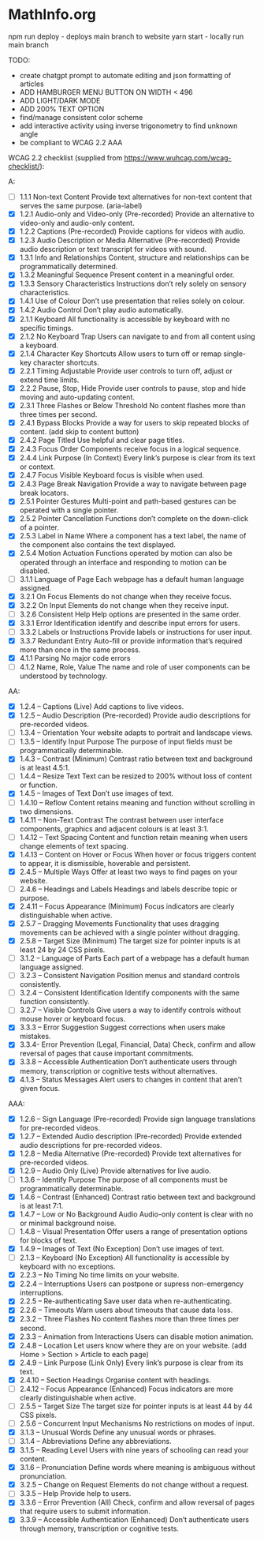 # MathInfo.org

npm run deploy - deploys main branch to website
yarn start - locally run main branch

TODO:
- create chatgpt prompt to automate editing and json formatting of articles
- ADD HAMBURGER MENU BUTTON ON WIDTH < 496
- ADD LIGHT/DARK MODE
- ADD 200% TEXT OPTION
- find/manage consistent color scheme
- add interactive activity using inverse trigonometry to find unknown angle
- be compliant to WCAG 2.2 AAA

WCAG 2.2 checklist (supplied from https://www.wuhcag.com/wcag-checklist/):

A:
- [ ] 1.1.1	Non-text Content	Provide text alternatives for non-text content that serves the same purpose. (aria-label)
- [x] 1.2.1	Audio-only and Video-only (Pre-recorded)	Provide an alternative to video-only and audio-only content.
- [x] 1.2.2	Captions (Pre-recorded)	Provide captions for videos with audio.
- [x] 1.2.3	Audio Description or Media Alternative (Pre-recorded)	Provide audio description or text transcript for videos with sound.
- [x] 1.3.1	Info and Relationships	Content, structure and relationships can be programmatically determined.
- [x] 1.3.2	Meaningful Sequence	Present content in a meaningful order.
- [x] 1.3.3	Sensory Characteristics	Instructions don’t rely solely on sensory characteristics.
- [x] 1.4.1	Use of Colour	Don’t use presentation that relies solely on colour.
- [x] 1.4.2	Audio Control	Don’t play audio automatically.
- [x] 2.1.1	Keyboard	All functionality is accessible by keyboard with no specific timings.
- [x] 2.1.2	No Keyboard Trap	Users can navigate to and from all content using a keyboard.
- [x] 2.1.4	Character Key Shortcuts	Allow users to turn off or remap single-key character shortcuts.
- [x] 2.2.1	Timing Adjustable	Provide user controls to turn off, adjust or extend time limits.
- [x] 2.2.2	Pause, Stop, Hide	Provide user controls to pause, stop and hide moving and auto-updating content.
- [x] 2.3.1	Three Flashes or Below Threshold	No content flashes more than three times per second.
- [x] 2.4.1	Bypass Blocks	Provide a way for users to skip repeated blocks of content. (add skip to content button)
- [x] 2.4.2	Page Titled	Use helpful and clear page titles.
- [x] 2.4.3	Focus Order	Components receive focus in a logical sequence.
- [x] 2.4.4	Link Purpose (In Context)	Every link’s purpose is clear from its text or context.
- [x] 2.4.7	Focus Visible	Keyboard focus is visible when used.
- [x] 2.4.3	Page Break Navigation	Provide a way to navigate between page break locators.
- [x] 2.5.1	Pointer Gestures	Multi-point and path-based gestures can be operated with a single pointer.
- [x] 2.5.2	Pointer Cancellation	Functions don’t complete on the down-click of a pointer.
- [x] 2.5.3	Label in Name	Where a component has a text label, the name of the component also contains the text displayed.
- [x] 2.5.4	Motion Actuation	Functions operated by motion can also be operated through an interface and responding to motion can be disabled.
- [ ] 3.1.1	Language of Page	Each webpage has a default human language assigned.
- [x] 3.2.1	On Focus	Elements do not change when they receive focus.
- [x] 3.2.2	On Input	Elements do not change when they receive input.
- [ ] 3.2.6	Consistent Help	Help options are presented in the same order.
- [x] 3.3.1	Error Identification	identify and describe input errors for users.
- [ ] 3.3.2	Labels or Instructions	Provide labels or instructions for user input.
- [x] 3.3.7	Redundant Entry	Auto-fill or provide information that’s required more than once in the same process.
- [x] 4.1.1	Parsing	No major code errors
- [ ] 4.1.2	Name, Role, Value	The name and role of user components can be understood by technology.

AA:
- [x] 1.2.4 – Captions (Live)	Add captions to live videos.
- [x] 1.2.5 – Audio Description (Pre-recorded)	Provide audio descriptions for pre-recorded videos.
- [ ] 1.3.4 – Orientation	Your website adapts to portrait and landscape views.
- [ ] 1.3.5 – Identify Input Purpose	The purpose of input fields must be programmatically determinable.
- [x] 1.4.3 – Contrast (Minimum)	Contrast ratio between text and background is at least 4.5:1.
- [ ] 1.4.4 – Resize Text	Text can be resized to 200% without loss of content or function.
- [x] 1.4.5 – Images of Text	Don’t use images of text.
- [ ] 1.4.10 – Reflow	Content retains meaning and function without scrolling in two dimensions.
- [x] 1.4.11 – Non-Text Contrast	The contrast between user interface components, graphics and adjacent colours is at least 3:1.
- [ ] 1.4.12 – Text Spacing	Content and function retain meaning when users change elements of text spacing.
- [x] 1.4.13 – Content on Hover or Focus	When hover or focus triggers content to appear, it is dismissible, hoverable and persistent.
- [x] 2.4.5 – Multiple Ways	Offer at least two ways to find pages on your website.
- [ ] 2.4.6 – Headings and Labels	Headings and labels describe topic or purpose.
- [x] 2.4.11 – Focus Appearance (Minimum)	Focus indicators are clearly distinguishable when active.
- [x] 2.5.7 – Dragging Movements	Functionality that uses dragging movements can be achieved with a single pointer without dragging.
- [x] 2.5.8 – Target Size (Minimum)	The target size for pointer inputs is at least 24 by 24 CSS pixels.
- [ ] 3.1.2 – Language of Parts	Each part of a webpage has a default human language assigned.
- [ ] 3.2.3 – Consistent Navigation	Position menus and standard controls consistently.
- [ ] 3.2.4 – Consistent Identification	Identify components with the same function consistently.
- [ ] 3.2.7 – Visible Controls	Give users a way to identify controls without mouse hover or keyboard focus.
- [x] 3.3.3 – Error Suggestion	Suggest corrections when users make mistakes.
- [x] 3.3.4- Error Prevention (Legal, Financial, Data)	Check, confirm and allow reversal of pages that cause important commitments.
- [x] 3.3.8 – Accessible Authentication	Don’t authenticate users through memory, transcription or cognitive tests without alternatives.
- [x] 4.1.3 – Status Messages	Alert users to changes in content that aren’t given focus.

AAA:
- [x] 1.2.6 – Sign Language (Pre-recorded)	Provide sign language translations for pre-recorded videos.
- [x] 1.2.7 – Extended Audio description (Pre-recorded)	Provide extended audio descriptions for pre-recorded videos.
- [x] 1.2.8 – Media Alternative (Pre-recorded)	Provide text alternatives for pre-recorded videos.
- [x] 1.2.9 – Audio Only (Live)	Provide alternatives for live audio.
- [ ] 1.3.6 – Identify Purpose	The purpose of all components must be programmatically determinable.
- [x] 1.4.6 – Contrast (Enhanced)	Contrast ratio between text and background is at least 7:1.
- [x] 1.4.7 – Low or No Background Audio	Audio-only content is clear with no or minimal background noise.
- [ ] 1.4.8 – Visual Presentation	Offer users a range of presentation options for blocks of text.
- [x] 1.4.9 – Images of Text (No Exception)	Don’t use images of text.
- [ ] 2.1.3 – Keyboard (No Exception)	All functionality is accessible by keyboard with no exceptions.
- [x] 2.2.3 – No Timing	No time limits on your website.
- [x] 2.2.4 – Interruptions	Users can postpone or supress non-emergency interruptions.
- [x] 2.2.5 – Re-authenticating	Save user data when re-authenticating.
- [x] 2.2.6 – Timeouts	Warn users about timeouts that cause data loss.
- [x] 2.3.2 – Three Flashes	No content flashes more than three times per second.
- [x] 2.3.3 – Animation from Interactions	Users can disable motion animation.
- [x] 2.4.8 – Location	Let users know where they are on your website. (add Home > Section > Article to each page)
- [x] 2.4.9 – Link Purpose (Link Only)	Every link’s purpose is clear from its text.
- [x] 2.4.10 – Section Headings	Organise content with headings.
- [ ] 2.4.12 – Focus Appearance (Enhanced)	Focus indicators are more clearly distinguishable when active.
- [ ] 2.5.5 – Target Size	The target size for pointer inputs is at least 44 by 44 CSS pixels.
- [ ] 2.5.6 – Concurrent Input Mechanisms	No restrictions on modes of input.
- [x] 3.1.3 – Unusual Words	Define any unusual words or phrases.
- [ ] 3.1.4 – Abbreviations	Define any abbreviations.
- [x] 3.1.5 – Reading Level	Users with nine years of schooling can read your content.
- [x] 3.1.6 – Pronunciation	Define words where meaning is ambiguous without pronunciation. 
- [x] 3.2.5 – Change on Request	Elements do not change without a request.
- [ ] 3.3.5 – Help	Provide help to users.
- [x] 3.3.6 – Error Prevention (All)	Check, confirm and allow reversal of pages that require users to submit information.
- [x] 3.3.9 – Accessible Authentication (Enhanced)	Don’t authenticate users through memory, transcription or cognitive tests.

